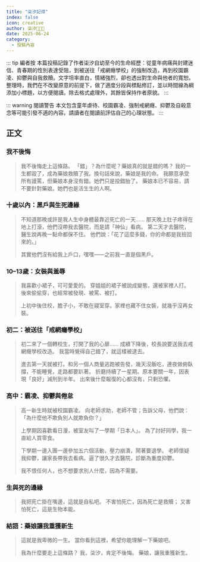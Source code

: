 ```yaml
---
title: "柒汐記得"
index: false
icon: creative
author: 柒汐🍥🏳️‍⚧
date: 2025-06-24
category:
  - 投稿內容
---
```


::: tip 編者按
本篇投稿記錄了作者柒汐自幼至今的生命經歷：從童年病痛與封建迷信、青春期的性別表達受阻，到被送往「戒網癮學校」的強制改造，再到校園霸凌、抑鬱與自我救贖。文字坦率直白，情緒強烈，卻也透出對生命與他者的寬恕。
整理時，我們在不改變原意的前提下，做了適度分段與標點修訂，並以時間線為綱添加小標題，以方便閱讀。除去格式處理外，其餘皆保持作者原貌。
:::

::: warning 閱讀警告
本文包含童年虐待、校園霸凌、強制戒網癮、抑鬱及自殺意念等可能引發不適的內容。請讀者在閱讀前評估自己的心理狀態。
:::

## 正文

### 我不後悔

> 我不後悔走上這條路。
> 「錯」？為什麼呢？藥娘真的就是錯的嗎？
> 我的一生都毀了，成為藥娘救贖了我。換句話來說，藥娘是我的命。
> 我願意承受所有謾罵，但藥娘本身沒有錯。她們只是投錯胎了。
> 藥娘本已不容易，請不要針對藥娘。她們也是活生生的人啊。

### 十歲以內：黑戶與生死邊緣

> 不知道那晚或許是我人生中身體最靠近死亡的一天……
> 那天晚上肚子疼得在地上打滾，他們沒帶我去醫院，而是請「神仙」看病。
> 第二天才去醫院，醫生說再晚一點命都保不住。
> 他們說：「花了這麼多錢，你的命都是我撿回來的。」
>
> 其實他們沒有給我上戶口，嘿嘿——之前我一直是個黑戶。

### 10–13歲：女裝與羞辱

> 我喜歡小裙子，可可愛愛的。
> 穿姐姐的裙子被說成變態，還被家裡人打。
> 後來偷偷穿，也經常被發現、被罵、被打。
>
> 上初中後住校，膽子小，不敢在寢室穿。家裡也藏不住女裝，就幾乎沒再女裝。

### 初二：被送往「戒網癮學校」

> 初二來了一個轉校生，打開了我的心扉……
> 成績下降後，校長說要送我去戒網癮學校改造。
> 我當時覺得自己錯了，就這樣被逮去。
>
> 進去第一天就被打。和另一個人商量逃跑被告發，幾天沒飯吃，連夜做俯臥撐，不能睡覺，走路都要趴著。
> 折磨持續了一星期。原本要關一年，因表現「良好」減刑到半年。
> 出來後什麼報復的心都沒有，只剩恐懼。

### 高中：霸凌、抑鬱與倦怠

> 高一新生時就被校園霸凌。
> 向老師求助，老師不管；告訴父母，他們說：「為什麼他不欺負別人就欺負你？」
>
> 上學期因喜歡看日漫，被室友叫了一學期「日本人」。
> 為了討好同學，我一直給人買零食。
>
> 下學期一邊入團一邊參加五六個活動，壓力崩潰，鬧著要退學。
> 老師懷疑我抑鬱，讓家長帶我去看病。逼了很久才去醫院，診斷為重度抑鬱。
>
> 我不恨任何人，也不想要求別人什麼，因為不需要。

### 生與死的邊緣

> 我把死亡掛在嘴邊，這就是自私吧。
> 不害怕死亡，因為死亡是救贖；
> 又害怕死亡，這是生物本能。

### 結語：藥娘讓我重獲新生

> 這就是我卑微的一生。
> 當你看到這裡，希望你能理解一下藥娘吧。
>
> 我為什麼要走上這條路？
> 我，柒汐，肯定不後悔。
> 藥娘，讓我重獲新生。
